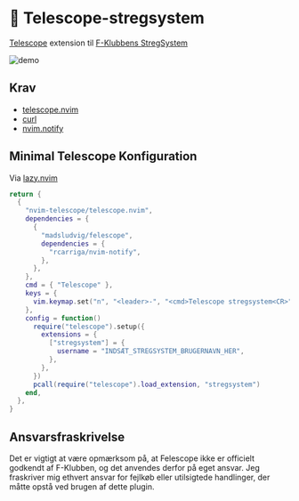 
# 🔭 Telescope-stregsystem
[Telescope](https://github.com/nvim-telescope/telescope.nvim) extension til [F-Klubbens StregSystem](https://github.com/f-klubben/stregsystemet)

![demo](assets/demo.gif)
## Krav
- [telescope.nvim](https://github.com/nvim-telescope/telescope.nvim)
- [curl](https://curl.se/)
- [nvim.notify](https://github.com/rcarriga/nvim-notify)

## Minimal Telescope Konfiguration
Via [lazy.nvim](https://github.com/folke/lazy.nvim)

```lua
return {
  {
    "nvim-telescope/telescope.nvim",
    dependencies = {
      {
        "madsludvig/felescope",
        dependencies = {
          "rcarriga/nvim-notify",
        },
      },
    },
    cmd = { "Telescope" },
    keys = {
      vim.keymap.set("n", "<leader>-", "<cmd>Telescope stregsystem<CR>", { desc = "[-]StregSystem" }),
    },
    config = function()
      require("telescope").setup({
        extensions = {
          ["stregsystem"] = {
            username = "INDSÆT_STREGSYSTEM_BRUGERNAVN_HER",
          },
        },
      })
      pcall(require("telescope").load_extension, "stregsystem")
    end,
  },
}
```
## Ansvarsfraskrivelse
Det er vigtigt at være opmærksom på, at Felescope ikke er officielt godkendt af F-Klubben, og det anvendes derfor på eget ansvar.
Jeg fraskriver mig ethvert ansvar for fejlkøb eller utilsigtede handlinger, der måtte opstå ved brugen af dette plugin.

